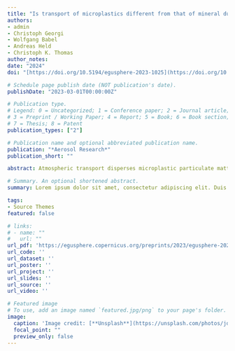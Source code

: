 ```yaml
---
title: "Is transport of microplastics different from that of mineral dust? Results from idealized wind tunnel studies"
authors:
- admin
- Christoph Georgi
- Wolfgang Babel
- Andreas Held
- Christoph K. Thomas
author_notes:
date: "2024"
doi: "[https://doi.org/10.5194/egusphere-2023-1025](https://doi.org/10.5194/ar-2024-9)"

# Schedule page publish date (NOT publication's date).
publishDate: "2023-03-01T00:00:00Z"

# Publication type.
# Legend: 0 = Uncategorized; 1 = Conference paper; 2 = Journal article;
# 3 = Preprint / Working Paper; 4 = Report; 5 = Book; 6 = Book section;
# 7 = Thesis; 8 = Patent
publication_types: ["2"]

# Publication name and optional abbreviated publication name.
publication: "*Aerosol Research*"
publication_short: ""

abstract: Atmospheric transport disperses microplastic particulate matter to virtually every environment on the planet. Despite the well-known long-range transport, only few studies have examined the fundamental transport mechanisms for microplastics and contrasted it with the existing body of knowledge accumulated for mineral dust over the past decades. Our study addresses this research gap and presents results from wind tunnel experiments, which examine the detachment behavior of microplastics ranging from 38 to 125 µm in diameter from idealized substrates. We here define 'detachment' as microspheres detaching from a substrate and leaving the field of observation, which includes several transport modes including creeping, rolling, directly lifting off. The detachment behavior of polyethylene microspheres (PE69) and borosilicate microspheres (GL69) of nominally the same physical diameter (63–75 µm) are contrasted across hydrophilic to hydrophobic substrates. We further examine the effect of microsphere-microsphere collisions on the detachment behavior of both polyethylene and borosilicate microspheres. Differentiating between collision independent microspheres and collisions dependent microspheres revealed that collisions impact detachment from enhancing to mitigating. Further, results indicate that GL69, as a hydrophilic particle, is highly dependent on substrate hydrophobicity and PE69 is less affected by it. A more detailed comparison between GL69 and PE69 regarding surface and substrate hydrophobicity is masked by the influence of capillary forces. Moreover, the smallest polyethylene microspheres behave similar to mineral microspheres. Results demonstrate that PE69 and GL69 as proxy for plastic and mineral dust, respectively, detach at u* between 0.1 to 0.3 ms-1 fitting to the prediction of the simple wind erosion model by Shao et al. (2000). In the observed range of rH, capillary forces can increase the median detachment by about 0.2 ms-1 for PE69 and GL69. Polyethylene microspheres, smaller than 70 µm in diameter, behave like borosilicate microspheres of the same size. For bigger microspheres, the lesser density of polyethylene drives their higher erodibility. We conclude that it is no surprise, that like mineral dust, plastic dust is found all around the globe, transported via the atmosphere.

# Summary. An optional shortened abstract.
summary: Lorem ipsum dolor sit amet, consectetur adipiscing elit. Duis posuere tellus ac convallis placerat. Proin tincidunt magna sed ex sollicitudin condimentum.

tags:
- Source Themes
featured: false

# links:
# - name: ""
#   url: ""
url_pdf: 'https://egusphere.copernicus.org/preprints/2023/egusphere-2023-1025/'
url_code: ''
url_dataset: ''
url_poster: ''
url_project: ''
url_slides: ''
url_source: ''
url_video: ''

# Featured image
# To use, add an image named `featured.jpg/png` to your page's folder. 
image:
  caption: 'Image credit: [**Unsplash**](https://unsplash.com/photos/jdD8gXaTZsc)'
  focal_point: ""
  preview_only: false
---
```

